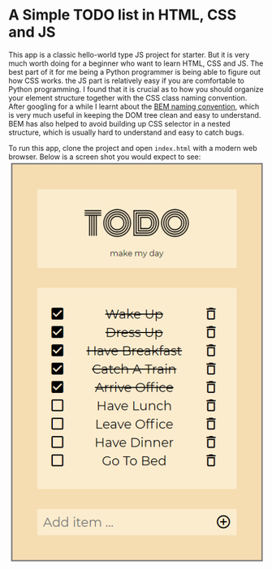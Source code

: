 # A Simple TODO list in HTML, CSS and JS

This app is a classic hello-world type JS project for starter. But it is very much worth doing for a beginner who want to learn HTML, CSS and JS. The best part of it for me being a Python programmer is being able to figure out how CSS works. the JS part is relatively easy if you are comfortable to Python programming. I found that it is crucial as to how you should organize your element structure together with the CSS class naming convention. After googling for a while I learnt about the [BEM naming convention](https://de.wikipedia.org/wiki/Block,_Element,_Modifier), which is very much useful in keeping the DOM tree clean and easy to understand. BEM has also helped to avoid building up CSS selector in a nested structure, which is usually hard to understand and easy to catch bugs.

To run this app, clone the project and open `index.html` with a modern web browser. Below is a screen shot you would expect to see:  
![Screenshot](screenshot.png)
